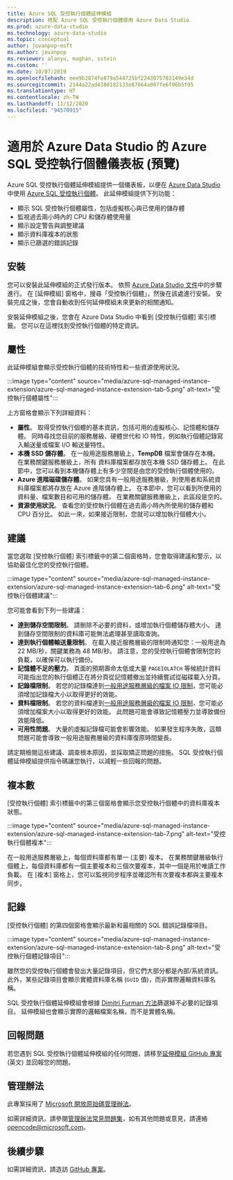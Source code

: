 ```yaml
---
title: Azure SQL 受控執行個體延伸模組
description: 搭配 Azure SQL 受控執行個體使用 Azure Data Studio
ms.prod: azure-data-studio
ms.technology: azure-data-studio
ms.topic: conceptual
author: jovanpop-msft
ms.author: jovanpop
ms.reviewer: alanyu, maghan, sstein
ms.custom: ''
ms.date: 10/07/2019
ms.openlocfilehash: eee9b2874fe879a544725bf2243075703149e34d
ms.sourcegitcommit: 2144a22ad4380182133e87664a907fe6f06b5f95
ms.translationtype: HT
ms.contentlocale: zh-TW
ms.lasthandoff: 11/12/2020
ms.locfileid: "94570915"
---
```

# <a name="azure-sql-managed-instance-dashboard-for-azure-data-studio-preview"></a>適用於 Azure Data Studio 的 Azure SQL 受控執行個體儀表板 (預覽)

Azure SQL 受控執行個體延伸模組提供一個儀表板，以便在 [Azure Data Studio](https://github.com/Microsoft/azuredatastudio) 中使用 [Azure SQL 受控執行個體](/azure/sql-database/sql-database-managed-instance-index)。 此延伸模組提供下列功能：

- 顯示 SQL 受控執行個體屬性，包括虛擬核心與已使用的儲存體
- 監視過去兩小時內的 CPU 和儲存體使用量
- 顯示設定警告與調整建議
- 顯示資料庫複本的狀態
- 顯示已篩選的錯誤記錄

## <a name="install"></a>安裝

您可以安裝此延伸模組的正式發行版本。 依照 [Azure Data Studio 文件](./add-extensions.md)中的步驟進行。
在 [延伸模組] 窗格中，搜尋「受控執行個體」，然後在該處進行安裝。 安裝完成之後，您會自動收到任何延伸模組未來更新的相關通知。

安裝延伸模組之後，您會在 Azure Data Studio 中看到 [受控執行個體]  索引標籤。 您可以在這裡找到受控執行個體的特定資訊。

## <a name="properties"></a>屬性

此延伸模組會顯示受控執行個體的技術特性和一些資源使用狀況。

:::image type="content" source="media/azure-sql-managed-instance-extension/azure-sql-managed-instance-extension-tab-5.png" alt-text="受控執行個體屬性":::

上方窗格會顯示下列詳細資料：

- **屬性**。 取得受控執行個體的基本資訊，包括可用的虛擬核心、記憶體和儲存體。 同時尋找您目前的服務層級、硬體世代和 IO 特性，例如執行個體記錄寫入輸送量或檔案 I/O 輸送量特性。
- **本機 SSD 儲存體**。 在一般用途服務層級上，**TempDB** 檔案會儲存在本機。 在業務關鍵服務層級上，所有  資料庫檔案都存放在本機 SSD 儲存體上。 在此節中，您可以看到本機儲存體上有多少空間是由您的受控執行個體使用的。
- **Azure 進階磁碟儲存體**。 如果您具有一般用途服務層級，則使用者和系統資料庫檔案都將存放在 Azure 進階儲存體上。 在本節中，您可以看到所使用的資料量、檔案數目和可用的儲存體。 在業務關鍵服務層級上，此區段是空的。
- **資源使用狀況**。 查看您的受控執行個體在過去兩小時內所使用的儲存體和 CPU 百分比。 如此一來，如果接近限制，您就可以增加執行個體大小。

## <a name="recommendations"></a>建議

當您選取 [受控執行個體]  索引標籤中的第二個窗格時，您會取得建議和警示，以協助最佳化您的受控執行個體。

:::image type="content" source="media/azure-sql-managed-instance-extension/azure-sql-managed-instance-extension-tab-6.png" alt-text="受控執行個體建議":::

您可能會看到下列一些建議：

- **達到儲存空間限制**。 請刪除不必要的資料，或增加執行個體儲存體大小。 達到儲存空間限制的資料庫可能無法處理甚至讀取查詢。
- **達到執行個體輸送量限制**。 在載入接近服務層級的限制時通知您：一般用途為 22 MB/秒，關鍵業務為 48 MB/秒。 請注意，您的受控執行個體會限制您的負載，以確保可以執行備份。
- **記憶體不足的壓力**。 頁面的預期壽命太低或大量 `PAGEIOLATCH` 等候統計資料可能指出您的執行個體正在將分頁從記憶體撤出並持續嘗試從磁碟載入分頁。
- **記錄檔限制**。 若您的記錄檔達到[一般用途服務層級的檔案 IO 限制](/azure/sql-database/sql-database-managed-instance-resource-limits#file-io-characteristics-in-general-purpose-tier)，您可能必須增加記錄檔大小以取得更好的效能。
- **資料檔限制**。 若您的資料檔達到[一般用途服務層級的檔案 IO 限制](/azure/sql-database/sql-database-managed-instance-resource-limits#file-io-characteristics-in-general-purpose-tier)，您可能必須增加檔案大小以取得更好的效能。 此問題可能會導致記憶體壓力並導致備份效能降低。
- **可用性問題**。 大量的虛擬記錄檔可能會影響效能。 如果發生程序失敗，這類問題可能會導致一般用途服務層級的資料庫復原時間變長。

請定期檢閱這些建議、調查根本原因，並採取矯正問題的措施。 SQL 受控執行個體延伸模組提供指令碼讓您執行，以減輕一些回報的問題。

## <a name="replicas"></a>複本數

[受控執行個體]  索引標籤中的第三個窗格會顯示您受控執行個體中的資料庫複本狀態。

:::image type="content" source="media/azure-sql-managed-instance-extension/azure-sql-managed-instance-extension-tab-7.png" alt-text="受控執行個體複本":::

在一般用途服務層級上，每個資料庫都有單一 (主要) 複本。 在業務關鍵層級執行個體上，每個資料庫都有一個主要複本和三個次要複本，其中一個是用於唯讀工作負載。 在 [複本]  窗格上，您可以監視同步程序並確認所有次要複本都與主要複本同步。

## <a name="logs"></a>記錄

[受控執行個體]  的第四個窗格會顯示最新和最相關的 SQL 錯誤記錄檔項目。

:::image type="content" source="media/azure-sql-managed-instance-extension/azure-sql-managed-instance-extension-tab-8.png" alt-text="受控執行個體記錄項目":::

雖然您的受控執行個體會發出大量記錄項目，但它們大部分都是內部/系統資訊。 此外，某些記錄項目會顯示實體資料庫名稱 (`GUID` 值)，而非實際邏輯資料庫名稱。

SQL 受控執行個體延伸模組會根據 [Dimitri Furman 方法](https://techcommunity.microsoft.com/t5/DataCAT/Azure-SQL-DB-Managed-Instance-sp-readmierrorlog/ba-p/305506)篩選掉不必要的記錄項目。 延伸模組也會顯示實際的邏輯檔案名稱，而不是實體名稱。

## <a name="reporting-problems"></a>回報問題

若您遇到 SQL 受控執行個體延伸模組的任何問題，請移至[延伸模組 GitHub 專案](https://github.com/JocaPC/AzureDataStudio-Managed-Instance/issues) \(英文\) 並回報您的問題。

## <a name="code-of-conduct"></a>管理辦法

此專案採用了 [Microsoft 開放原始碼管理辦法](https://opensource.microsoft.com/codeofconduct/)。

如需詳細資訊，請參閱[管理辦法常見問題集](https://opensource.microsoft.com/codeofconduct/faq/)，如有其他問題或意見，請連絡 [opencode@microsoft.com](mailto:opencode@microsoft.com)。

## <a name="next-steps"></a>後續步驟

如需詳細資訊，請造訪 [GitHub 專案](https://github.com/JocaPC/AzureDataStudio-Managed-Instance/)。
